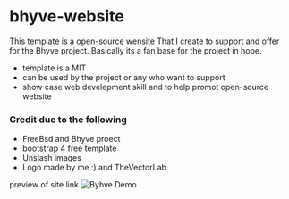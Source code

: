 # bhyve-website 

This template is a open-source wensite That I create to support and offer for the Bhyve project.
Basically its a fan base for the project in hope.

- template is a MIT 
- can be used by the project or any who want to support
- show case web develepment skill and to help promot open-source website


### Credit due to the following

- FreeBsd and Bhyve proect
- bootstrap 4 free template
- Unslash images
- Logo made by me :) and TheVectorLab


preview of site link ![Byhve Demo]()



